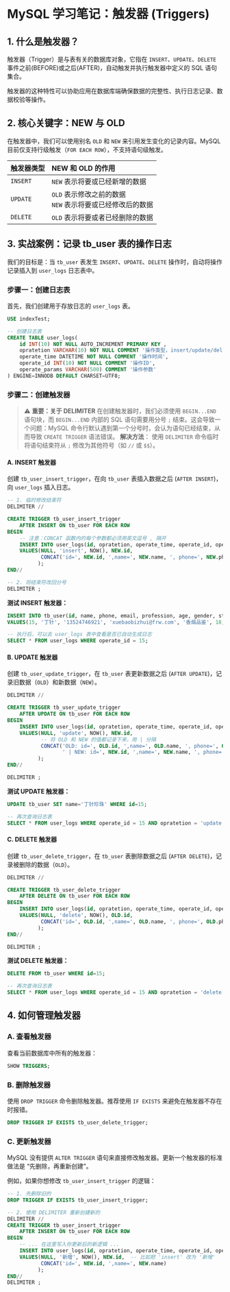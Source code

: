 # MySQL 学习笔记：触发器 (Triggers)

## 1. 什么是触发器？

触发器（Trigger）是与表有关的数据库对象，它指在 `INSERT`、`UPDATE`、`DELETE` 事件之前(BEFORE)或之后(AFTER)，自动触发并执行触发器中定义的 SQL 语句集合。

触发器的这种特性可以协助应用在数据库端确保数据的完整性、执行日志记录、数据校验等操作。

## 2. 核心关键字：NEW 与 OLD

在触发器中，我们可以使用别名 `OLD` 和 `NEW` 来引用发生变化的记录内容。MySQL 目前仅支持行级触发（`FOR EACH ROW`），不支持语句级触发。

| 触发器类型 | NEW 和 OLD 的作用                                                              |
| :--------- | :------------------------------------------------------------------------------- |
| `INSERT`   | `NEW` 表示将要或已经新增的数据                                                   |
| `UPDATE`   | `OLD` 表示修改之前的数据 <br> `NEW` 表示将要或已经修改后的数据                  |
| `DELETE`   | `OLD` 表示将要或者已经删除的数据                                                 |

## 3. 实战案例：记录 tb_user 表的操作日志

我们的目标是：当 `tb_user` 表发生 `INSERT`、`UPDATE`、`DELETE` 操作时，自动将操作记录插入到 `user_logs` 日志表中。

### 步骤一：创建日志表

首先，我们创建用于存放日志的 `user_logs` 表。

```sql
USE indexTest;

-- 创建日志表
CREATE TABLE user_logs(
    id INT(10) NOT NULL AUTO_INCREMENT PRIMARY KEY ,
    opratetion VARCHAR(10) NOT NULL COMMENT '操作类型，insert/update/delate',
    operate_time DATETIME NOT NULL COMMENT '操作时间',
    operate_id INT(10) NOT NULL COMMENT '操作ID',
    operate_params VARCHAR(500) COMMENT '操作参数'
) ENGINE=INNODB DEFAULT CHARSET=UTF8;
```

### 步骤二：创建触发器

> ⚠️ **重要：关于 DELIMITER**
> 在创建触发器时，我们必须使用 `BEGIN...END` 语句块，而 `BEGIN...END` 内部的 SQL 语句需要用分号 `;` 结束。这会导致一个问题：MySQL 命令行默认遇到第一个分号时，会认为语句已经结束，从而导致 `CREATE TRIGGER` 语法错误。
> **解决方法**： 使用 `DELIMITER` 命令临时将语句结束符从 `;` 修改为其他符号（如 `//` 或 `$$`）。

#### A. INSERT 触发器

创建 `tb_user_insert_trigger`，在向 `tb_user` 表插入数据之后 (`AFTER INSERT`)，向 `user_logs` 插入日志。

```sql
-- 1. 临时修改结束符
DELIMITER //

CREATE TRIGGER tb_user_insert_trigger
    AFTER INSERT ON tb_user FOR EACH ROW
BEGIN
    -- 注意：CONCAT 函数内的每个参数都必须用英文逗号 , 隔开
    INSERT INTO user_logs(id, opratetion, operate_time, operate_id, operate_params)
    VALUES(NULL, 'insert', NOW(), NEW.id,
           CONCAT('id=', NEW.id, ',name=', NEW.name, ', phone=', NEW.phone, ', email=', NEW.email, ',profession=', NEW.profession)
          );
END//

-- 2. 将结束符改回分号
DELIMITER ;
```

**测试 INSERT 触发器：**

```sql
INSERT INTO tb_user(id, name, phone, email, profession, age, gender, status, createtime)
VALUES(15, '丁针', '13524746921', 'xuebaobizhui@frw.com', '香烟品鉴', 18, 'male', '1', NOW());

-- 执行后，可以去 user_logs 表中查看是否已自动生成日志
SELECT * FROM user_logs WHERE operate_id = 15;
```

#### B. UPDATE 触发器

创建 `tb_user_update_trigger`，在 `tb_user` 表更新数据之后 (`AFTER UPDATE`)，记录旧数据（`OLD`）和新数据（`NEW`）。

```sql
DELIMITER //

CREATE TRIGGER tb_user_update_trigger
    AFTER UPDATE ON tb_user FOR EACH ROW
BEGIN
    INSERT INTO user_logs(id, opratetion, operate_time, operate_id, operate_params)
    VALUES(NULL, 'update', NOW(), NEW.id,
           -- 将 OLD 和 NEW 的值都记录下来，用 | 分隔
           CONCAT('OLD: id=', OLD.id, ',name=', OLD.name, ', phone=', OLD.phone, ', email=', OLD.email, ',profession=', OLD.profession,
                  ' | NEW: id=', NEW.id, ',name=', NEW.name, ', phone=', NEW.phone, ', email=', NEW.email, ',profession=', NEW.profession)
          );
END//

DELIMITER ;
```

**测试 UPDATE 触发器：**

```sql
UPDATE tb_user SET name='丁针珍珠' WHERE id=15;

-- 再次查询日志表
SELECT * FROM user_logs WHERE operate_id = 15 AND opratetion = 'update';
```

#### C. DELETE 触发器

创建 `tb_user_delete_trigger`，在 `tb_user` 表删除数据之后 (`AFTER DELETE`)，记录被删除的数据（`OLD`）。

```sql
DELIMITER //

CREATE TRIGGER tb_user_delete_trigger
    AFTER DELETE ON tb_user FOR EACH ROW
BEGIN
    INSERT INTO user_logs(id, opratetion, operate_time, operate_id, operate_params)
    VALUES(NULL, 'delete', NOW(), OLD.id,
           CONCAT('id=', OLD.id, ',name=', OLD.name, ', phone=', OLD.phone, ', email=', OLD.email, ',profession=', OLD.profession)
          );
END//

DELIMITER ;
```

**测试 DELETE 触发器：**

```sql
DELETE FROM tb_user WHERE id=15;

-- 再次查询日志表
SELECT * FROM user_logs WHERE operate_id = 15 AND opratetion = 'delete';
```

## 4. 如何管理触发器

### A. 查看触发器

查看当前数据库中所有的触发器：

```sql
SHOW TRIGGERS;
```

### B. 删除触发器

使用 `DROP TRIGGER` 命令删除触发器。推荐使用 `IF EXISTS` 来避免在触发器不存在时报错。

```sql
DROP TRIGGER IF EXISTS tb_user_delete_trigger;
```

### C. 更新触发器

MySQL 没有提供 `ALTER TRIGGER` 语句来直接修改触发器。更新一个触发器的标准做法是 “先删除，再重新创建”。

例如，如果你想修改 `tb_user_insert_trigger` 的逻辑：

```sql
-- 1. 先删除旧的
DROP TRIGGER IF EXISTS tb_user_insert_trigger;

-- 2. 使用 DELIMITER 重新创建新的
DELIMITER //
CREATE TRIGGER tb_user_insert_trigger
    AFTER INSERT ON tb_user FOR EACH ROW
BEGIN
    -- ... 在这里写入你更新后的新逻辑 ...
    INSERT INTO user_logs(id, opratetion, operate_time, operate_id, operate_params)
    VALUES(NULL, '新增', NOW(), NEW.id,  -- 比如把 'insert' 改为 '新增'
           CONCAT('id=', NEW.id, ',name=', NEW.name)
          );
END//
DELIMITER ;
```
